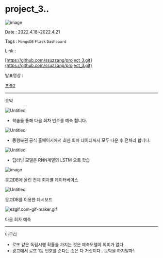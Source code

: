 # project_3..
![image](https://user-images.githubusercontent.com/97435321/190987213-4ea62a9f-9cac-43db-820a-38fddb09ee6b.png)

Date : 2022.4.18~2022.4.21

Tags : `MongoDB` `Flask` `Dashboard` 

Link : 

[https://github.com/ssuzzang/project_3.git](https://github.com/ssuzzang/project_3.git)

발표영상 : 

[포폴2](https://youtu.be/3WPXy63P1Ew)

---

요약

![Untitled](https://s3-us-west-2.amazonaws.com/secure.notion-static.com/e8c1dcb2-392a-49ba-ac1a-d70dfc60d4c7/Untitled.png)

- 학습을 통해 다음 회차 번호를 예측 합니다.

![Untitled](https://s3-us-west-2.amazonaws.com/secure.notion-static.com/4d16cc4c-f80e-456e-8c65-7cace8bb8c46/Untitled.png)

- 동행복권 공식 홈페이지에서 최신 회차 데이터까지 모두 다운 후 전처리 합니다.

![Untitled](https://s3-us-west-2.amazonaws.com/secure.notion-static.com/34129cce-7f6a-412b-9571-4fa99b020f67/Untitled.png)

- 딥러닝 모델은 RNN계열의 LSTM 으로 학습

![image](https://user-images.githubusercontent.com/97435321/190987800-5d4f1cde-c4bf-4611-aa7b-c84d0fdd9acb.png)


몽고DB에 올린 전체 회차별 데이터베이스

![Untitled](https://s3-us-west-2.amazonaws.com/secure.notion-static.com/30b87340-aa99-4921-936a-f2fba37fee8a/Untitled.png)

몽고DB를 이용한 데시보드

![ezgif.com-gif-maker.gif](https://s3-us-west-2.amazonaws.com/secure.notion-static.com/3ec94466-ecba-4a8c-9a48-514c1a1c267c/ezgif.com-gif-maker.gif)

다음 회자 예측

---

마무리

- 로또 같은 독립시행 확률을 가지는 것은 예측모델이 의미가 없다
- 광고에서 로또 1등 번호를 준다는 것은 다 거짓이다.. 도박을 하지말자!
